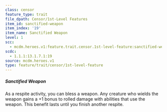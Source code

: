 ```yaml
---
class: censor
feature_type: trait
file_dpath: Censor/1st-Level Features
item_id: sanctified-weapon
item_index: '19'
item_name: Sanctified Weapon
level: 1
scc:
  - mcdm.heroes.v1:feature.trait.censor.1st-level-feature:sanctified-weapon
scdc:
  - 1.1.1:13.1.7.1:19
source: mcdm.heroes.v1
type: feature/trait/censor/1st-level-feature
---
```


##### Sanctified Weapon

As a respite activity, you can bless a weapon. Any creature who wields the weapon gains a +1 bonus to rolled damage with abilities that use the weapon. This benefit lasts until you finish another respite.
